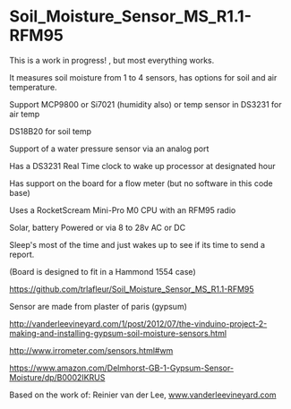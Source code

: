 # Soil_Moisture_Sensor_MS_R1.1-RFM95


This is a work in progress! , but most everything works.

It measures soil moisture from 1 to 4 sensors, has options for soil and air temperature.

Support MCP9800 or Si7021 (humidity also) or temp sensor in DS3231 for air temp

DS18B20 for soil temp

Support of a water pressure sensor via an analog port

Has a DS3231 Real Time clock to wake up processor at designated hour

Has support on the board for a flow meter (but no software in this code base)

Uses a RocketScream Mini-Pro M0 CPU with an RFM95 radio

Solar, battery Powered or via 8 to 28v AC or DC

Sleep's most of the time and just wakes up to see if its time to send a report.

(Board is designed to fit in a Hammond 1554 case)

https://github.com/trlafleur/Soil_Moisture_Sensor_MS_R1.1-RFM95

Sensor are made from plaster of paris (gypsum)

http://vanderleevineyard.com/1/post/2012/07/the-vinduino-project-2-making-and-installing-gypsum-soil-moisture-sensors.html

http://www.irrometer.com/sensors.html#wm

https://www.amazon.com/Delmhorst-GB-1-Gypsum-Sensor-Moisture/dp/B0002IKRUS

Based on the work of: Reinier van der Lee, www.vanderleevineyard.com
